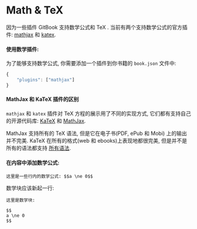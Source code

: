 # Math & TeX

因为一些插件 GitBook 支持数学公式和 TeX . 当前有两个支持数学公式的官方插件: [mathjax](https://github.com/GitbookIO/plugin-mathjax) 和 [katex](https://github.com/GitbookIO/plugin-katex).

#### 使用数学插件:

为了能够支持数学公式, 你需要添加一个插件到你书籍的 `book.json` 文件中:

```js
{
    "plugins": ["mathjax"]
}
```

#### MathJax 和 KaTeX 插件的区别

`mathjax` 和 `katex` 插件对 TeX 方程的展示用了不同的实现方式, 它们都有支持自己的开源代码库: [KaTeX](https://github.com/Khan/KaTeX) 和 [MathJax](https://www.mathjax.org).

MathJax 支持所有的 TeX 语法, 但是它在电子书(PDF, ePub 和 Mobi) 上的输出并不完美.
KaTeX 在所有的格式(web 和 ebooks)上表现地都很完美, 但是并不是所有的语法都支持 [所有语法](https://github.com/Khan/KaTeX/wiki/Function-Support-in-KaTeX).


#### 在内容中添加数学公式:

```
这里是一些行内的数学公式: $$a \ne 0$$
```

数学块应该新起一行:

```
这里是数学块:

$$
a \ne 0
$$
```
